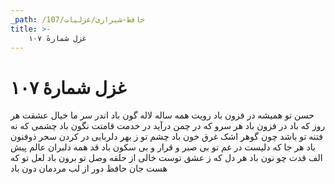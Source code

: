 ```yaml
---
_path: /حافظ-شیرازی/غزلیات/107
title: >-
    غزل شمارهٔ ۱۰۷
---
```

# غزل شمارهٔ ۱۰۷

حسن تو همیشه در فزون باد
رویت همه ساله لاله گون باد
اندر سر ما خیال عشقت
هر روز که باد در فزون باد
هر سرو که در چمن درآید
در خدمت قامتت نگون باد
چشمی که نه فتنه تو باشد
چون گوهر اشک غرق خون باد
چشم تو ز بهر دلربایی
در کردن سحر ذوفنون باد
هر جا که دلیست در غم تو
بی صبر و قرار و بی سکون باد
قد همه دلبران عالم
پیش الف قدت چو نون باد
هر دل که ز عشق توست خالی
از حلقه وصل تو برون باد
لعل تو که هست جان حافظ
دور از لب مردمان دون باد
